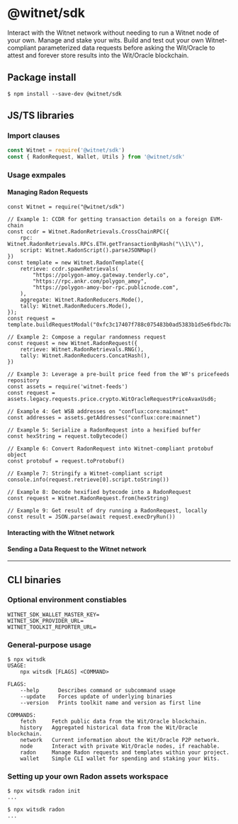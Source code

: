 # @witnet/sdk

Interact with the Witnet network without needing to run a Witnet node of your own. Manage and stake your wits. Build and test out your own Witnet-compliant parameterized data requests before asking the Wit/Oracle to attest and forever store results into the Wit/Oracle blockchain.

## Package install

`$ npm install --save-dev @witnet/sdk`

## JS/TS libraries
### Import clauses
```javascript
const Witnet = require('@witnet/sdk')
const { RadonRequest, Wallet, Utils } from '@witnet/sdk'
```
### Usage exmpales
#### Managing Radon Requests
```
const Witnet = require("@witnet/sdk")

// Example 1: CCDR for getting transaction details on a foreign EVM-chain
const ccdr = Witnet.RadonRetrievals.CrossChainRPC({
    rpc: Witnet.RadonRetrievals.RPCs.ETH.getTransactionByHash("\\1\\"),
    script: Witnet.RadonScript().parseJSONMap()
})
const template = new Witnet.RadonTemplate({
    retrieve: ccdr.spawnRetrievals(
        "https://polygon-amoy.gateway.tenderly.co",
        "https://rpc.ankr.com/polygon_amoy",
        "https://polygon-amoy-bor-rpc.publicnode.com",    
    ),
    aggregate: Witnet.RadonReducers.Mode(),
    tally: Witnet.RadonReducers.Mode(),
});
const request = template.buildRequestModal("0xfc3c17407f788c075483b0ad5383b1d5e6fbdc7ba500b08397c80423755c5eba")

// Example 2: Compose a regular randomness request
const request = new Witnet.RadonRequest({
    retrieve: Witnet.RadonRetrievals.RNG(),
    tally: Witnet.RadonReducers.ConcatHash(),
}) 

// Example 3: Leverage a pre-built price feed from the WF's pricefeeds repository
const assets = require('witnet-feeds')
const request = assets.legacy.requests.price.crypto.WitOracleRequestPriceAvaxUsd6;

// Example 4: Get WSB addresses on "conflux:core:mainnet"
const addresses = assets.getAddresses("conflux:core:mainnet")

// Example 5: Serialize a RadonRequest into a hexified buffer
const hexString = request.toBytecode()

// Example 6: Convert RadonRequest into Witnet-compliant protobuf object
const protobuf = request.toProtobuf()

// Example 7: Stringify a Witnet-compliant script
console.info(request.retrieve[0].script.toString())

// Example 8: Decode hexified bytecode into a RadonRequest
const request = Witnet.RadonRequest.from(hexString)

// Example 9: Get result of dry running a RadonRequest, locally
const result = JSON.parse(await request.execDryRun())
```
#### Interacting with the Witnet network
#### Sending a Data Request to the Witnet network

---
## CLI binaries

### Optional environment constiables
```
WITNET_SDK_WALLET_MASTER_KEY=
WITNET_SDK_PROVIDER_URL=
WITNET_TOOLKIT_REPORTER_URL=
```

### General-purpose usage
```
$ npx witsdk
USAGE:
    npx witsdk [FLAGS] <COMMAND>

FLAGS:
    --help      Describes command or subcommand usage
    --update    Forces update of underlying binaries
    --version   Prints toolkit name and version as first line

COMMANDS:
    fetch     Fetch public data from the Wit/Oracle blockchain.
    history   Aggregated historical data from the Wit/Oracle blockchain.
    network   Current information about the Wit/Oracle P2P network.
    node      Interact with private Wit/Oracle nodes, if reachable.
    radon     Manage Radon requests and templates within your project.
    wallet    Simple CLI wallet for spending and staking your Wits.
```
### Setting up your own Radon assets workspace
``` 
$ npx witsdk radon init
...

$ npx witsdk radon
...
```
